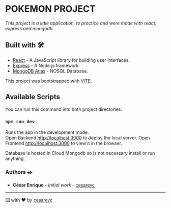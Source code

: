 # POKEMON PROJECT

_This project is a little application, to practice and were made with react, express and mongodb._


## Built with 🛠️

* [React](https://es.reactjs.org/) - A JavaScript library for building user interfaces.
* [Express](https://expressjs.com/) - A Node js framework.
* [MongoDB Atlas](https://www.mongodb.com/) - NOSQL Database.

This project was bootstrapped with [VITE](https://vitejs.dev/guide/).


## Available Scripts

You can run this command into both project directories:

### `npm run dev`

Runs the app in the development mode.<br />
Open Backend [http://localhost:3000](http://localhost:3000) to deploy the local server.
Open Frontend [http://localhost:3000](http://localhost:5173) to view it in the browser.

Database is hosted in Cloud Mongodb so is not necessary install or run anything.

### Authors ✒️

* **César Enrique** - *Initial work* - [cesarevc](https://github.com/cesarevc)

---
⌨️ with ❤️ by [cesarevc](https://github.com/cesarevc)